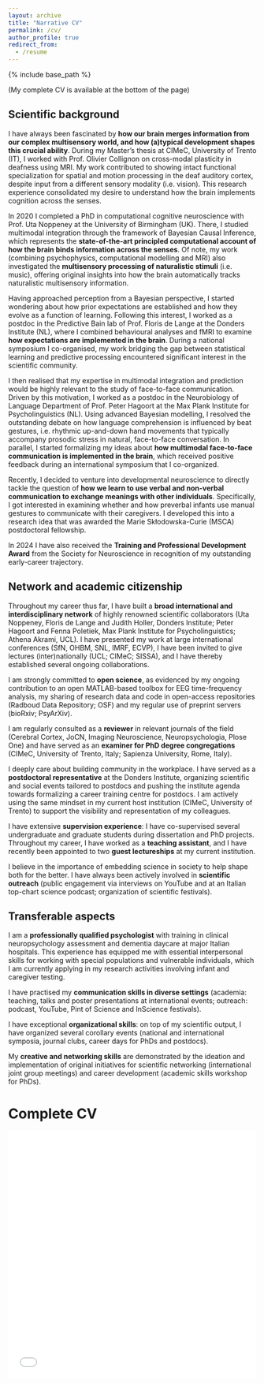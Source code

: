 ```yaml
---
layout: archive
title: "Narrative CV"
permalink: /cv/
author_profile: true
redirect_from:
  - /resume
---
```


{% include base_path %}

(My complete CV is available at the bottom of the page)

## Scientific background
I have always been fascinated by **how our brain merges information from our complex multisensory world, and how (a)typical development shapes this crucial ability**. During my Master’s thesis at CIMeC, University of Trento (IT), I worked with Prof. Olivier Collignon on cross-modal plasticity in deafness using MRI. My work contributed to showing intact functional specialization for spatial and motion processing in the deaf auditory cortex, despite input from a different sensory modality (i.e. vision). This research experience consolidated my desire to understand how the brain implements cognition across the senses.

In 2020 I completed a PhD in computational cognitive neuroscience with Prof. Uta Noppeney at the University of Birmingham (UK). There, I studied multimodal integration through the framework of Bayesian Causal Inference, which represents the **state-of-the-art principled computational account of how the brain binds information across the senses**. Of note, my work (combining psychophysics, computational modelling and MRI) also investigated the **multisensory processing of naturalistic stimuli** (i.e. music), offering original insights into how the brain automatically tracks naturalistic multisensory information.

Having approached perception from a Bayesian perspective, I started wondering about how prior expectations are established and how they evolve as a function of learning. Following this interest, I worked as a postdoc in the Predictive Bain lab of Prof. Floris de Lange at the Donders Institute (NL), where I combined behavioural analyses and fMRI to examine **how expectations are implemented in the brain**. During a national symposium I co-organised, my work bridging the gap between statistical learning and predictive processing encountered significant interest in the scientific community.

I then realised that my expertise in multimodal integration and prediction would be highly relevant to the study of face-to-face communication. Driven by this motivation, I worked as a postdoc in the Neurobiology of Language Department of Prof. Peter Hagoort at the Max Plank Institute for Psycholinguistics (NL). Using advanced Bayesian modelling, I resolved the outstanding debate on how language comprehension is influenced by beat gestures, i.e. rhythmic up-and-down hand movements that typically accompany prosodic stress in natural, face-to-face conversation. In parallel, I started formalizing my ideas about **how multimodal face-to-face communication is implemented in the brain**, which received positive feedback during an international symposium that I co-organized.

Recently, I decided to venture into developmental neuroscience to directly tackle the question of **how we learn to use verbal and non-verbal communication to exchange meanings with other individuals**. Specifically, I got interested in examining whether and how preverbal infants use manual gestures to communicate with their caregivers. I developed this into a research idea that was awarded the Marie Skłodowska-Curie (MSCA) postdoctoral fellowship.

In 2024 I have also received the **Training and Professional Development Award** from the Society for Neuroscience in recognition of my outstanding early-career trajectory.

## Network and academic citizenship
Throughout my career thus far, I have built a **broad international and interdisciplinary network** of highly renowned scientific collaborators (Uta Noppeney, Floris de Lange and Judith Holler, Donders Institute; Peter Hagoort and Fenna Poletiek, Max Plank Institute for Psycholinguistics; Athena Akrami, UCL). I have presented my work at large international conferences (SfN, OHBM, SNL, IMRF, ECVP), I have been invited to give lectures (inter)nationally (UCL; CIMeC; SISSA), and I have thereby established several ongoing collaborations.

I am strongly committed to **open science**, as evidenced by my ongoing contribution to an open MATLAB-based toolbox for EEG time-frequency analysis, my sharing of research data and code in open-access repositories (Radboud Data Repository; OSF) and my regular use of preprint servers (bioRxiv; PsyArXiv).

I am regularly consulted as a **reviewer** in relevant journals of the field (Cerebral Cortex, JoCN, Imaging Neuroscience, Neuropsychologia, Plose One) and have served as an **examiner for PhD degree congregations** (CIMeC, University of Trento, Italy; Sapienza University, Rome, Italy).

I deeply care about building community in the workplace. I have served as a **postdoctoral representative** at the Donders Institute, organizing scientific and social events tailored to postdocs and pushing the institute agenda towards formalizing a career training centre for postdocs. I am actively using the same mindset in my current host institution (CIMeC, University of Trento) to support the visibility and representation of my colleagues.

I have extensive **supervision experience**: I have co-supervised several undergraduate and graduate students during dissertation and PhD projects. Throughout my career, I have worked as a **teaching assistant**, and I have recently been appointed to two **guest lectureships** at my current institution.

I believe in the importance of embedding science in society to help shape both for the better. I have always been actively involved in **scientific outreach** (public engagement via interviews on YouTube and at an Italian top-chart science podcast; organization of scientific festivals).

## Transferable aspects
I am a **professionally qualified psychologist** with training in clinical neuropsychology assessment and dementia daycare at major Italian hospitals. This experience has equipped me with essential interpersonal skills for working with special populations and vulnerable individuals, which I am currently applying in my research activities involving infant and caregiver testing.

I have practised my **communication skills in diverse settings** (academia: teaching, talks and poster presentations at international events; outreach: podcast, YouTube, Pint of Science and InScience festivals).

I have exceptional **organizational skills**: on top of my scientific output, I have organized several corollary events (national and international symposia, journal clubs, career days for PhDs and postdocs).

My **creative and networking skills** are demonstrated by the ideation and implementation of original initiatives for scientific networking (international joint group meetings) and career development (academic skills workshop for PhDs).
 

Complete CV
======
<iframe src="/files/AmbraFerrari CV.pdf" width="100%" height="500" frameborder="no" border="0" marginwidth="0" marginheight="0"></iframe>
